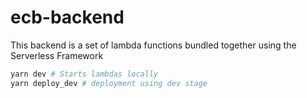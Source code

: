 # ecb-backend
This backend is a set of lambda functions bundled together using the Serverless Framework

```bash
yarn dev # Starts lambdas locally
yarn deploy_dev # deployment using dev stage
```
